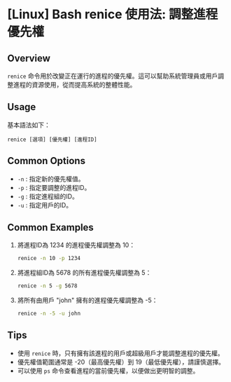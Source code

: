 # [Linux] Bash renice 使用法: 調整進程優先權

## Overview
`renice` 命令用於改變正在運行的進程的優先權。這可以幫助系統管理員或用戶調整進程的資源使用，從而提高系統的整體性能。

## Usage
基本語法如下：
```
renice [選項] [優先權] [進程ID]
```

## Common Options
- `-n` : 指定新的優先權值。
- `-p` : 指定要調整的進程ID。
- `-g` : 指定進程組的ID。
- `-u` : 指定用戶的ID。

## Common Examples
1. 將進程ID為 1234 的進程優先權調整為 10：
   ```bash
   renice -n 10 -p 1234
   ```

2. 將進程組ID為 5678 的所有進程優先權調整為 5：
   ```bash
   renice -n 5 -g 5678
   ```

3. 將所有由用戶 "john" 擁有的進程優先權調整為 -5：
   ```bash
   renice -n -5 -u john
   ```

## Tips
- 使用 `renice` 時，只有擁有該進程的用戶或超級用戶才能調整進程的優先權。
- 優先權值範圍通常是 -20（最高優先權）到 19（最低優先權），請謹慎選擇。
- 可以使用 `ps` 命令查看進程的當前優先權，以便做出更明智的調整。